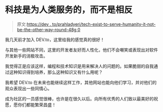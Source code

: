 # 科技是为人类服务的，而不是相反

> 原文:[https://dev . to/prahladyeri/tech-exist-to-serve-humanity-it-not-be-the-other-way-round-48g 0](https://dev.to/prahladyeri/tech-exist-to-serve-humanity-it-shouldn-t-be-the-other-way-round-48g0)

我几天前才加入 DEV.to，这里给我的感觉真的很好！

与其他一些网站不同，这里的开发者友好而人性化，他们不会嘲笑或表现出对软件开发新手的消极攻击。

我觉得正是应该这样，编程和技术知识是用来解决人的问题的。如果脆弱的自我通过这种知识得到培养，那么这种知识又有什么用呢？

我希望 DEV.to 在未来也能继续这样工作，其他网站也能向他们学习，并对他们的观众表现出一些同情心。

成为社区的一员感觉很棒，也许是在很久以后。向所有优秀的人们致以最美好的祝愿，愿你们都能繁荣昌盛！